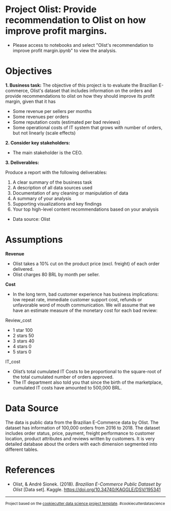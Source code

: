 # Project Olist: Provide recommendation to Olist on how improve profit margins.
 - Please access to notebooks and select "Olist's recommendation to improve profit margin.ipynb" to view the analysis.

# Objectives
 **1. Business task:**
 The objective of this project is to evaluate the Brazilian E-commerce, Olist's dataset that includes information on the orders and provide recommendations to olist on how they should improve its profit margin, given that it has
- Some revenue per sellers per months
- Some revenues per orders
- Some reputation costs (estimated per bad reviews)
- Some operational costs of IT system that grows with number of orders, but not linearly (scale effects)

**2. Consider key stakeholders:**
- The main stakeholder is the CEO.

**3. Deliverables:**

Produce a report with the following deliverables:
1. A clear summary of the business task
2. A description of all data sources used
3. Documentation of any cleaning or manipulation of data
4. A summary of your analysis
5. Supporting visualizations and key findings
6. Your top high-level content recommendations based on your analysis
 - Data source: Olist

 # Assumptions
**Revenue**
* Olist takes a 10% cut on the product price (excl. freight) of each order delivered.
* Olist charges 80 BRL by month per seller.

**Cost**
* In the long term, bad customer experience has business implications: low repeat rate, immediate customer support cost, refunds or unfavorable word of mouth communication. We will assume that we have an estimate measure of the monetary cost for each bad review:

Review_cost
* 1 star	100
* 2 stars	50
* 3 stars	40
* 4 stars	0
* 5 stars	0


IT_cost
* Olist’s total cumulated IT Costs to be proportional to the square-root of the total cumulated number of orders approved.
* The IT department also told you that since the birth of the marketplace, cumulated IT costs have amounted to 500,000 BRL.

# Data Source
The data is public data from the Brazilian E-Commerce data by Olist. The dataset has information of 100,000 orders from 2016 to 2018. The dataset includes order status, price, payment, freight performance to customer location, product attributes and reviews written by customers. It is very detailed database about the orders with each dimension segmented into different tables.

# References
-  Olist, &amp; André Sionek. (2018). <i>Brazilian E-Commerce Public Dataset by Olist</i> [Data set]. Kaggle. https://doi.org/10.34740/KAGGLE/DSV/195341

--------

<p><small>Project based on the <a target="_blank" href="https://drivendata.github.io/cookiecutter-data-science/">cookiecutter data science project template</a>. #cookiecutterdatascience</small></p>
